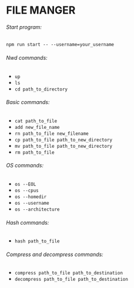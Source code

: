 # FILE MANGER

###### Start program:
`npm run start -- --username=your_username`

###### Nwd commands:
* `up`
* `ls`
* `cd path_to_directory`

###### Basic commands:
* `cat path_to_file`
* `add new_file_name`
* `rn path_to_file new_filename`
* `cp path_to_file path_to_new_directory`
* `mv path_to_file path_to_new_directory`
* `rm path_to_file`

###### OS commands:
* `os --EOL`
* `os --cpus`
* `os --homedir`
* `os --username`
* `os --architecture`

###### Hash commands:
* `hash path_to_file`

###### Compress and decompress commands:
* `compress path_to_file path_to_destination`
* `decompress path_to_file path_to_destination`